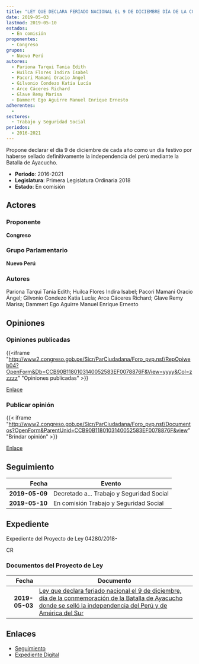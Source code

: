 ```yaml
---
title: "LEY QUE DECLARA FERIADO NACIONAL EL 9 DE DICIEMBRE DÍA DE LA CONMEMORACIÓN DE LA BATALLA DE AYACUCHO DONDE SE SELLÓ LA INDEPENDENCIA DEL PERÚ Y DE AMÉRICA DEL SUR"
date: 2019-05-03
lastmod: 2019-05-10
estados: 
  - En comisión
proponentes: 
  - Congreso
grupos: 
  - Nuevo Perú
autores: 
  - Pariona Tarqui Tania Edith
  - Huilca Flores Indira Isabel
  - Pacori Mamani Oracio Ángel
  - Gilvonio Condezo Katia Lucía
  - Arce Cáceres Richard
  - Glave Remy Marisa
  - Dammert Ego Aguirre Manuel Enrique Ernesto
adherentes: 
  - 
sectores: 
  - Trabajo y Seguridad Social
periodos: 
  - 2016-2021
---
```


Propone declarar el día 9 de diciembre de cada año como un día festivo por haberse sellado definitivamente la independencia del perú mediante la Batalla de Ayacucho.

- **Periodo**: 2016-2021
- **Legislatura**: Primera Legislatura Ordinaria 2018
- **Estado**: En comisión

## Actores

### Proponente

**Congreso**

### Grupo Parlamentario

**Nuevo Perú**

### Autores

Pariona Tarqui Tania Edith; Huilca Flores Indira Isabel; Pacori Mamani Oracio Ángel; Gilvonio Condezo Katia Lucía; Arce Cáceres Richard; Glave Remy Marisa; Dammert Ego Aguirre Manuel Enrique Ernesto


## Opiniones

### Opiniones publicadas

{{<iframe "http://www2.congreso.gob.pe/Sicr/ParCiudadana/Foro_pvp.nsf/RepOpiweb04?OpenForm&Db=CCB90B1180103140052583EF0078876F&View=yyyy&Col=zzzzz" "Opiniones publicadas" >}}

[Enlace](http://www2.congreso.gob.pe/Sicr/ParCiudadana/Foro_pvp.nsf/RepOpiweb04?OpenForm&Db=CCB90B1180103140052583EF0078876F&View=yyyy&Col=zzzzz)
### Publicar opinión

{{< iframe "http://www2.congreso.gob.pe/Sicr/ParCiudadana/Foro_pvp.nsf/Documentos?OpenForm&ParentUnid=CCB90B1180103140052583EF0078876F&view" "Brindar opinión" >}}

[Enlace](http://www2.congreso.gob.pe/Sicr/ParCiudadana/Foro_pvp.nsf/Documentos?OpenForm&ParentUnid=CCB90B1180103140052583EF0078876F&view)

## Seguimiento

| Fecha | Evento |
|------:|--------|
| **2019-05-09** | Decretado a... Trabajo y Seguridad Social|
| **2019-05-10** | En comisión Trabajo y Seguridad Social|


## Expediente

Expediente del Proyecto de Ley 04280/2018-

CR


### Documentos del Proyecto de Ley

| Fecha | Documento |
|------:|--------|
| **2019-05-03** | [Ley que declara feriado nacional el 9 de diciembre, día de la conmemoración de la Batalla de Ayacucho donde se selló la independencia del Perú y de América del Sur](http://www.leyes.congreso.gob.pe/Documentos/2016_2021/Proyectos_de_Ley_y_de_Resoluciones_Legislativas/PL0428020190503.pdf) |

## Enlaces 

- [Seguimiento](http://www2.congreso.gob.pehttp://www2.congreso.gob.pe/Sicr/TraDocEstProc/CLProLey2016.nsf/f7fff46988ca05b1052578e100829cc7/2fdb95ec3a11d3d6052583ef0077042a?OpenDocument)
- [Expediente Digital](http://www2.congreso.gob.pehttp://www2.congreso.gob.pe/Sicr/TraDocEstProc/CLProLey2016.nsf/f7fff46988ca05b1052578e100829cc7/2fdb95ec3a11d3d6052583ef0077042a?OpenDocument&Click=05257FB7005EB655.eb71d0cf91d8294e05256cdf006b5706/$Body/0.1C6C)
